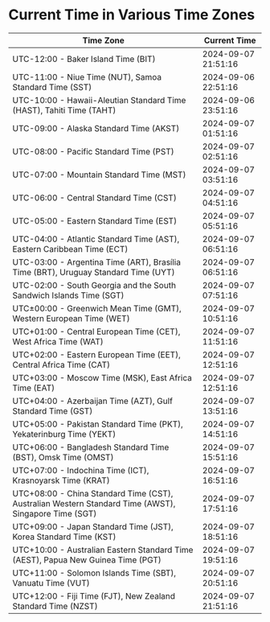 # Current Time in Various Time Zones

| Time Zone | Current Time |
|-----------|--------------|
| UTC-12:00 - Baker Island Time (BIT) | 2024-09-07 21:51:16 |
| UTC-11:00 - Niue Time (NUT), Samoa Standard Time (SST) | 2024-09-06 22:51:16 |
| UTC-10:00 - Hawaii-Aleutian Standard Time (HAST), Tahiti Time (TAHT) | 2024-09-06 23:51:16 |
| UTC-09:00 - Alaska Standard Time (AKST) | 2024-09-07 01:51:16 |
| UTC-08:00 - Pacific Standard Time (PST) | 2024-09-07 02:51:16 |
| UTC-07:00 - Mountain Standard Time (MST) | 2024-09-07 03:51:16 |
| UTC-06:00 - Central Standard Time (CST) | 2024-09-07 04:51:16 |
| UTC-05:00 - Eastern Standard Time (EST) | 2024-09-07 05:51:16 |
| UTC-04:00 - Atlantic Standard Time (AST), Eastern Caribbean Time (ECT) | 2024-09-07 06:51:16 |
| UTC-03:00 - Argentina Time (ART), Brasília Time (BRT), Uruguay Standard Time (UYT) | 2024-09-07 06:51:16 |
| UTC-02:00 - South Georgia and the South Sandwich Islands Time (SGT) | 2024-09-07 07:51:16 |
| UTC±00:00 - Greenwich Mean Time (GMT), Western European Time (WET) | 2024-09-07 10:51:16 |
| UTC+01:00 - Central European Time (CET), West Africa Time (WAT) | 2024-09-07 11:51:16 |
| UTC+02:00 - Eastern European Time (EET), Central Africa Time (CAT) | 2024-09-07 12:51:16 |
| UTC+03:00 - Moscow Time (MSK), East Africa Time (EAT) | 2024-09-07 12:51:16 |
| UTC+04:00 - Azerbaijan Time (AZT), Gulf Standard Time (GST) | 2024-09-07 13:51:16 |
| UTC+05:00 - Pakistan Standard Time (PKT), Yekaterinburg Time (YEKT) | 2024-09-07 14:51:16 |
| UTC+06:00 - Bangladesh Standard Time (BST), Omsk Time (OMST) | 2024-09-07 15:51:16 |
| UTC+07:00 - Indochina Time (ICT), Krasnoyarsk Time (KRAT) | 2024-09-07 16:51:16 |
| UTC+08:00 - China Standard Time (CST), Australian Western Standard Time (AWST), Singapore Time (SGT) | 2024-09-07 17:51:16 |
| UTC+09:00 - Japan Standard Time (JST), Korea Standard Time (KST) | 2024-09-07 18:51:16 |
| UTC+10:00 - Australian Eastern Standard Time (AEST), Papua New Guinea Time (PGT) | 2024-09-07 19:51:16 |
| UTC+11:00 - Solomon Islands Time (SBT), Vanuatu Time (VUT) | 2024-09-07 20:51:16 |
| UTC+12:00 - Fiji Time (FJT), New Zealand Standard Time (NZST) | 2024-09-07 21:51:16 |
